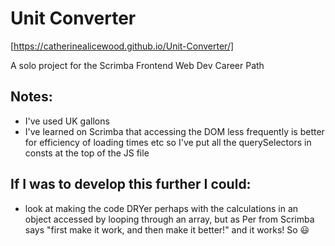 # Unit Converter
[https://catherinealicewood.github.io/Unit-Converter/]

A solo project for the Scrimba Frontend Web Dev Career Path

## Notes:
- I've used UK gallons
- I've learned on Scrimba that accessing the DOM less frequently is better for efficiency of loading times etc so I've put all the querySelectors in consts at the top of the JS file
## If I was to develop this further I could:
- look at making the code DRYer perhaps with the calculations in an object accessed by looping through an array, but as Per from Scrimba says "first make it work, and then make it better!" and it works! So 😃